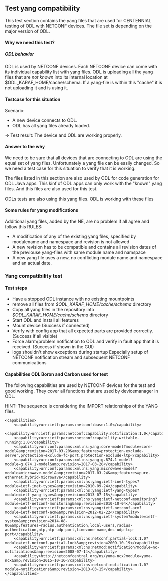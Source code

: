 ## Test yang compatibility

This test section contains the yang files that are used for CENTENNIAL testing of ODL with NETCONF devices.
The file set is depending on the major version of ODL.

#### Why we need this test?

##### ODL behavior

ODL is used by NETCONF devices. Each NETCONF device can come with its individual capability list with yang files. ODL is uploading all the yang files that are *not known* into its internal location at $ODL_KARAF_HOME/cache/schema. If a yang-file is within this "cache" it is not uploading it and is using it.

#### Testcase for this situation

Scenario:
  * A new device connects to ODL.
  * ODL has all yang files already loaded.

=> Test result: The device and ODL are working properly.

#### Answer to the why

We need to be sure that all devices that are connecting to ODL are using the equal set of yang files. Unfortunately a yang file can be easily changed. So we need a test case for this situation to verify that it is working.

The files listed in this section are also used by ODL for code generation for ODL Java apps. This kinf of ODL apps can only work with the "known" yang files. And this files are also used for this test.

ODLs tests are also using this yang files. ODL is working with these files

#### Some rules for yang modifications

Additional yang files, added by the NE, are no problem if all agree and follow this RULES:

  * A modification of any of the existing yang files, specified by modulename and namespace and revision is not allowed
  * A new revision has to be compatible and contains all revision dates of the previouse yang-files with same module name and namspace
  * A new yang file uses a new, no conflicting module name and namespace and an actual date.

### Yang compatibility test

#### Test steps

  * Have a stopped ODL instance with no existing mountpoints
  * remove all files from *$ODL_KARAF_HOME/cache/schema* directory
  * Copy all yang files in the repository into *$ODL_KARAF_HOME/cache/schema* directory
  * Start ODL and install all features
  * Mount device (Success if connected)
  * Verify with config app that all expected parts are provided correctly. (Success if all visible)
  * Force alarm/problem notification to ODL and verify in fault app that it is received. (Success if shown in the GUI)
  * logs shouldn't show exceptions during startup Especially setup of NETCONF notification stream and subsequent NETCONF communications

#### Capabilities ODL Boron and Carbon used for test

The following capabilities are used by NETCONF devices for the test and good working. They cover all functions that are used by devicemanager in ODL.

HINT: The sequence is considering the IMPORT relationships of the YANG files.

    <capabilities>
        <capability>urn:ietf:params:netconf:base:1.0</capability>
        <capability>urn:ietf:params:netconf:capability:notification:1.0</capability>
        <capability>urn:ietf:params:netconf:capability:writable-running:1.0</capability>
        <capability>urn:onf:params:xml:ns:yang:core-model?module=core-model&amp;revision=2017-03-20&amp;features=protection-exclude-server,protection-exclude-fc-port,protection-exclude-ltp</capability>
        <capability>urn:onf:params:xml:ns:yang:g.874.1-model?module=g.874.1-model&amp;revision=2017-03-20</capability>
        <capability>urn:onf:params:xml:ns:yang:microwave-model?module=microwave-model&amp;revision=2017-03-24&amp;features=pure-ethernet,hybrid-microwave</capability>
        <capability>urn:ietf:params:xml:ns:yang:ietf-inet-types?module=ietf-inet-types&amp;revision=2010-09-24</capability>
        <capability>urn:ietf:params:xml:ns:yang:ietf-yang-types?module=ietf-yang-types&amp;revision=2013-07-15</capability>
        <capability>urn:ietf:params:xml:ns:yang:ietf-netconf-monitoring?module=ietf-netconf-monitoring&amp;revision=2010-10-04</capability>
        <capability>urn:ietf:params:xml:ns:yang:ietf-netconf-acm?module=ietf-netconf-acm&amp;revision=2012-02-22</capability>
        <capability>urn:ietf:params:xml:ns:yang:ietf-system?module=ietf-system&amp;revision=2014-08-06&amp;features=radius,authentication,local-users,radius-authentication,ntp,ntp-udp-port,timezone-name,dns-udp-tcp-port</capability>
        <capability>urn:ietf:params:xml:ns:netconf:partial-lock:1.0?module=ietf-netconf-partial-lock&amp;revision=2009-10-19</capability>
        <capability>urn:ietf:params:xml:ns:netmod:notification?module=nc-notifications&amp;revision=2008-07-14</capability>
        <capability>http://netconfcentral.org/ns/yuma-ncx?module=yuma-ncx&amp;revision=2015-10-16</capability>
        <capability>urn:ietf:params:xml:ns:netconf:notification:1.0?module=notifications&amp;revision=2013-03-15</capability>
    </capabilities>

